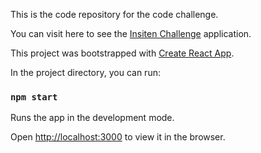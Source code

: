 This is the code repository for the code challenge. 

You can visit here to see the [Insiten Challenge](https://ma-app-2c945.web.app/) application.

This project was bootstrapped with [Create React App](https://github.com/facebook/create-react-app).

In the project directory, you can run:

### `npm start`

Runs the app in the development mode.<br>

Open [http://localhost:3000](http://localhost:3000) to view it in the browser.




